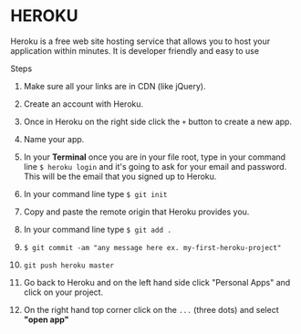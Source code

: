 # HEROKU

Heroku is a free web site hosting service that allows you to host your application within minutes.
It is developer friendly and easy to use

Steps

1. Make sure all your links are in CDN (like jQuery).

1. Create an account with Heroku.

1. Once in Heroku on the right side click the ```+``` button to create a new app.

1. Name your app.

1. In your **Terminal** once you are in your file root, type in your command line ```$ heroku login``` and it's going to ask for your email and password. This will be the email that you signed up to Heroku.

1. In your command line type ```$ git init```

1. Copy and paste the remote origin that Heroku provides you.

1. In your command line type ```$ git add .```

1.  ```$ git commit -am "any message here ex. my-first-heroku-project"```

1. ```git push heroku master```

1. Go back to Heroku and on the left hand side click "Personal Apps" and click on your project.

1. On the right hand top corner click on the ```...``` (three dots) and select **"open app"**